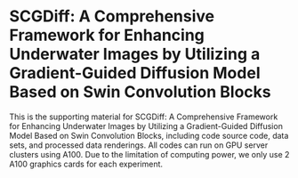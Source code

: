 # SCGDiff: A Comprehensive Framework for Enhancing Underwater Images by Utilizing a Gradient-Guided Diffusion Model Based on Swin Convolution Blocks
This is the supporting material for SCGDiff: A Comprehensive Framework for Enhancing Underwater Images by Utilizing a Gradient-Guided Diffusion Model Based on Swin Convolution Blocks, including code source code, data sets, and processed data renderings. All codes can run on GPU server clusters using A100. Due to the limitation of computing power, we only use 2 A100 graphics cards for each experiment.
